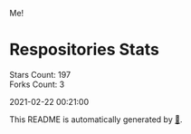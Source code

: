 Me!

# Respositories Stats
Stars Count: 197  
Forks Count: 3

2021-02-22 00:21:00  

This README is automatically generated by [🐰](https://github.com/rnitta/rnitta).
